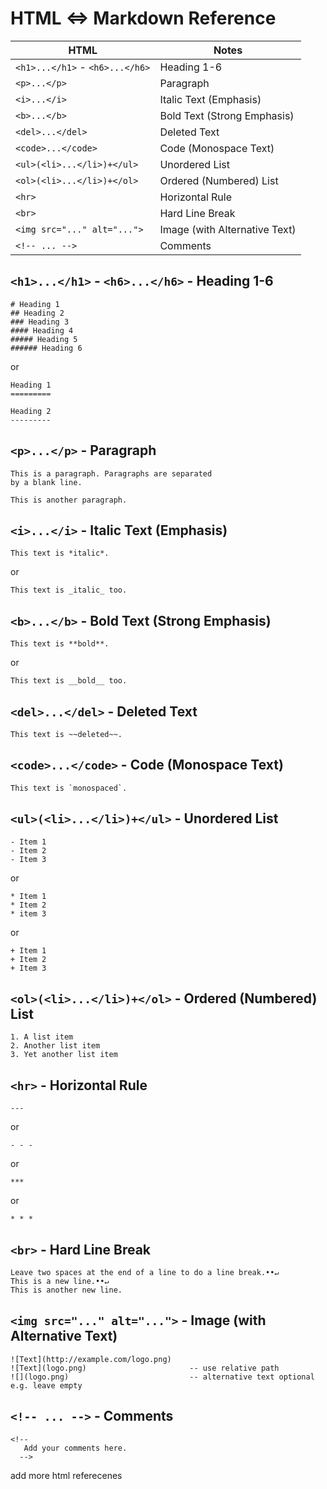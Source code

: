# HTML <=>  Markdown Reference


HTML                            | Notes                
------------------------------- | --------------------- 
`<h1>...</h1>` - `<h6>...</h6>` | Heading 1-6
`<p>...</p>`                    | Paragraph
`<i>...</i>`                    | Italic Text (Emphasis)
`<b>...</b>`                    | Bold Text (Strong Emphasis)
`<del>...</del>`                | Deleted Text
`<code>...</code>`              | Code (Monospace Text)
`<ul>(<li>...</li>)+</ul>`      | Unordered List
`<ol>(<li>...</li>)+</ol>`      | Ordered (Numbered) List
`<hr>`                          | Horizontal Rule
`<br>`                          | Hard Line Break 
`<img src="..." alt="...">`     | Image (with Alternative Text)
`<!-- ... -->`                  | Comments  



## `<h1>...</h1>` - `<h6>...</h6>` - Heading 1-6

```
# Heading 1
## Heading 2
### Heading 3
#### Heading 4
##### Heading 5
###### Heading 6
```

  or

```
Heading 1
=========

Heading 2
---------
```


## `<p>...</p>` - Paragraph

```
This is a paragraph. Paragraphs are separated
by a blank line.

This is another paragraph.
```

## `<i>...</i>` - Italic Text (Emphasis)

```
This text is *italic*.
```

or

```
This text is _italic_ too.
```

## `<b>...</b>` - Bold Text (Strong Emphasis)

```
This text is **bold**. 
```

or

```
This text is __bold__ too.
```

## `<del>...</del>` - Deleted Text 

```
This text is ~~deleted~~.
```

## `<code>...</code>` -  Code (Monospace Text)

```
This text is `monospaced`.
```


## `<ul>(<li>...</li>)+</ul>` - Unordered List

```
- Item 1
- Item 2
- Item 3
```

 or

```
* Item 1
* Item 2
* item 3
```

or

```
+ Item 1
+ Item 2
+ Item 3
```

## `<ol>(<li>...</li>)+</ol>` - Ordered (Numbered) List

```
1. A list item
2. Another list item
3. Yet another list item
```


## `<hr>` - Horizontal Rule

```
---       
```

 or   

```
- - -
```

 or

```
***
```

or

```
* * *
```

## `<br>` -  Hard Line Break 

```
Leave two spaces at the end of a line to do a line break.••↵
This is a new line.••↵
This is another new line.
```


## `<img src="..." alt="...">` - Image (with Alternative Text)

```
![Text](http://example.com/logo.png)
![Text](logo.png)                       -- use relative path
![](logo.png)                           -- alternative text optional e.g. leave empty
```

## `<!-- ... -->` - Comments  

```
<!--
   Add your comments here.
  -->
```



add more html referecenes 
